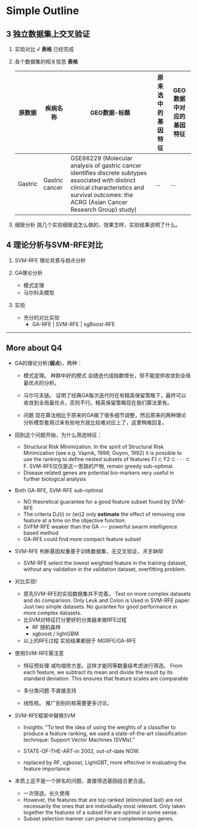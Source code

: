 
# Simple Outline

## 3 独立数据集上交叉验证

1. 实验对比 √
	**表格** 已经完成 

2. 各个数据集的相关信息  **表格**

	原数据 | 疾病名称 | GEO数据-标题 | 原来选中的基因特征 | GEO数据中对应的基因特征
	-------|---------|-------------|--------------------|-------------------
	Gastric | Gastric cancer | GSE66229 (Molecular analysis of gastric cancer identifies discrete subtypes associated with distinct clinical characteristics and survival outcomes: the ACRG (Asian Cancer Research Group) study) | ... | ...

3. 细致分析
    挑几个实验细致说怎么做的，效果怎样，实验结果说明了什么。

## 4 理论分析与SVM-RFE对比

1. SVM-RFE 理论背景与弱点分析

2. GA理论分析
	- 模式定理
	- 马尔科夫模型

3. 实验
	- 充分的对比实验
		- GA-RFE | SVM-RFE | xgBoost-RFE

---

## More about Q4

- GA的理论分析(**弱点**)，两种：
	* 模式定理。
		种群中好的模式 会随迭代成指数增长，但不能提供收敛到全局最优点的分析。
	
	* 马尔可夫链。
		证明了经典GA每次迭代时在有精英保留策略下，最终可以收敛到全局最优点，否则不行。精英保留策略现在我们算法里有。
 
    * 问题
        现在算法相比于原来的GA做了很多细节调整，然后原来的两种理论分析模型套用过来有些地方就比较难对应上了，这里稍难回复。

- 回到这个问题开始，为什么筛选特征：
	* Structural Risk Minimization. 
		In the spirit of Structural Risk Minimization (see e.g. Vapnik, 1998; Guyon, 1992) it is possible to use the ranking
		to define nested subsets of features F1 ⊂ F2 ⊂ · · · ⊂ F.
		SVM-RFE仅仅是这一思路的产物, remain greedy sub-optimal.
	* Disease related genes are potential bio-markers very useful in further biological analysis


- Both GA-RFE, SVM-RFE sub-optimal
    - NO theoretical guarantee for a good feature subset found by SVM-RFE
    - The criteria DJ(i) or (wi)2 only **estimate** the effect of removing one feature at a time on the
        objective function.
    - SVFM-RFE weaker than the GA --- powerful swarm intelligence based method 
    - GA-RFE could find more compact feature subset

- SVM-RFE 判断基因权重基于训练数据集，无交叉验证，*天生缺陷*

    * SVM-RFE select the lowest weighted feature in the training dataset, 
    without any validation in the validation dataset, overfitting problem.

- 对比实验!
	* 原先SVM-RFE的实验数据集并不完善。 Test on more complex datasets and do comparison.
		Only Leuk and Colon is Used in SVM-RFE paper. Just two simple datasets. 
		No gurantee for good performance in more complex datasets.
	* 比SVM对特征打分更好的分类器来做RFE过程
		- RF 随机森林
		- xgboost / lightGBM
	* 以上的RFE过程 实验结果都弱于 MGRFE/GA-RFE

- 使用SVM-RFE需注意
	* 特征预处理
        减均值除方差。这样才能同等数量级考虑进行筛选。
        From each feature, we subtract its mean and divide the result by its
        standard deviation. This ensures that feature scales are comparable

    * 多分类问题 不直接支持
    * 线性核。 推广到别的核需要更多讨论。

- SVM-RFE框架中替换SVM
    * Insights: "To test the idea of using the weights of a classifier to produce a feature ranking, we used
      a state-of-the-art classification technique: Support Vector Machines (SVMs)."
    * STATE-OF-THE-ART-in 2002, out-of-date NOW.

    * replaced by RF, xgboost, LightGBT, 
      more effective in evaluating the feature importance 

- 本质上这不是一个排名的问题，直接筛选基因组合更合适。
    - 一次筛选，长久使用
    - However, the features that are top ranked (eliminated last) are not necessarily the ones that
    are individually most relevant. Only taken together the features of a subset Fm are optimal
    in some sense.
    - Subset selection manner can preserve complementary genes.